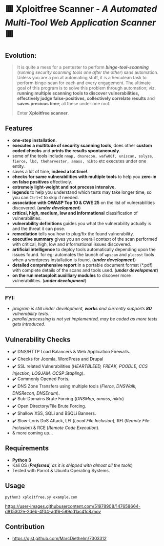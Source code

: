 # :red_square: Xploitfree Scanner - _A Automated Multi-Tool Web Application Scanner_ :red_square:

## Evolution:
> It is quite a mess for a pentester to perform _**binge-tool-scanning**_ (_running security scanning tools one after the other_) sans automation. Unless you are a pro at automating stuff, it is a herculean task to perform binge-scan for each and every engagement. The ultimate goal of this program is to solve this problem through automation; viz. **running multiple scanning tools to discover vulnerabilities, effectively judge false-positives, collectively correlate results** and **saves precious time**; all these under one roof.<p>Enter **Xploitfree scanner**.

## Features
- **one-step installation**.
- **executes a multitude of security scanning tools**, does other **custom coded checks** and **prints the results spontaneously**.
- some of the tools include `nmap, dnsrecon, wafw00f, uniscan, sslyze, fierce, lbd, theharvester, amass, nikto` etc executes under one entity.
- saves a lot of time, **indeed a lot time!**.
- **checks for same vulnerabilities with multiple tools** to help you **zero-in on false positives** effectively.
- **extremely light-weight and not process intensive.**
- **legends** to help you understand which tests may take longer time, so you can `Ctrl+C` to skip if needed.
- **association with OWASP Top 10 & CWE 25** on the list of vulnerabilities discovered. (_**under development**_)
- **critical, high, medium, low and informational** classification of vulnerabilities.
- **vulnerability definitions** guides you what the vulnerability actually is and the threat it can pose.
- **remediation** tells you how to plug/fix the found vulnerability.
- **executive summary** gives you an overall context of the scan performed with critical, high, low and informational issues discovered.
- **artificial intelligence** to deploy tools automatically depending upon the issues found. for eg; automates the launch of `wpscan` and `plecost` tools when a wordpress installation is found. (_**under development**_)
- **detailed comprehensive report** in a portable document format (*.pdf) with complete details of the scans and tools used. (_**under development**_)
- **on the run metasploit auxilliary modules** to discover more vulnerabilities. (_**under development**_)

---
### FYI:
- _program is still under development, **works** and currently supports **80** vulnerability tests._
- _parallel processing is not yet implemented, may be coded as more tests gets introduced._

## Vulnerability Checks
- :heavy_check_mark: DNS/HTTP Load Balancers & Web Application Firewalls.
- :heavy_check_mark: Checks for Joomla, WordPress and Drupal
- :heavy_check_mark: SSL related Vulnerabilities (_HEARTBLEED, FREAK, POODLE, CCS Injection, LOGJAM, OCSP Stapling_).
- :heavy_check_mark: Commonly Opened Ports.
- :heavy_check_mark: DNS Zone Transfers using multiple tools (_Fierce, DNSWalk, DNSRecon, DNSEnum_).
- :heavy_check_mark: Sub-Domains Brute Forcing (_DNSMap, amass, nikto_)
- :heavy_check_mark: Open Directory/File Brute Forcing.
- :heavy_check_mark: Shallow XSS, SQLi and BSQLi Banners.
- :heavy_check_mark: Slow-Loris DoS Attack, LFI (_Local File Inclusion_), RFI (_Remote File Inclusion_) & RCE (_Remote Code Execution_).
- & more coming up...

## Requirements
- **Python 3**
- Kali OS (_**Preferred**, as it is shipped with almost all the tools_)
- Tested with Parrot & Ubuntu Operating Systems.

## Usage 
 `python3 xploitfree.py example.com`


https://user-images.githubusercontent.com/51978908/147658664-d815302e-2deb-4f04-adf6-589cd1ac41c8.mov


## Contribution

- https://gist.github.com/MarcDiethelm/7303312
